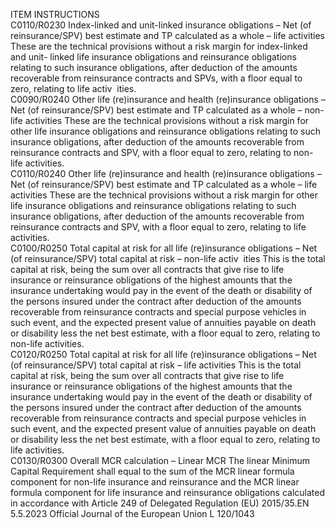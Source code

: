  
ITEM  INSTRUCTIONS  
C0110/R0230  Index-linked and unit-linked 
insurance obligations – Net (of 
reinsurance/SPV) best estimate 
and TP calculated as a whole – 
life activities  These are the technical provisions without a risk margin for index-linked and unit- 
linked life insurance obligations and reinsurance obligations relating to such 
insurance obligations, after deduction of the amounts recoverable from 
reinsurance contracts and SPVs, with a floor equal to zero, relating to life activ ­
ities.  
C0090/R0240  Other life (re)insurance and 
health (re)insurance obligations 
– Net (of reinsurance/SPV) best 
estimate and TP calculated as a 
whole – non-life activities  These are the technical provisions without a risk margin for other life insurance 
obligations and reinsurance obligations relating to such insurance obligations, 
after deduction of the amounts recoverable from reinsurance contracts and SPV, 
with a floor equal to zero, relating to non-life activities.  
C0110/R0240  Other life (re)insurance and 
health (re)insurance obligations 
– Net (of reinsurance/SPV) best 
estimate and TP calculated as a 
whole – life activities  These are the technical provisions without a risk margin for other life insurance 
obligations and reinsurance obligations relating to such insurance obligations, 
after deduction of the amounts recoverable from reinsurance contracts and SPV, 
with a floor equal to zero, relating to life activities.  
C0100/R0250  Total capital at risk for all life 
(re)insurance obligations – Net 
(of reinsurance/SPV) total 
capital at risk – non-life activ ­
ities  This is the total capital at risk, being the sum over all contracts that give rise to 
life insurance or reinsurance obligations of the highest amounts that the insurance 
undertaking would pay in the event of the death or disability of the persons 
insured under the contract after deduction of the amounts recoverable from 
reinsurance contracts and special purpose vehicles in such event, and the 
expected present value of annuities payable on death or disability less the net 
best estimate, with a floor equal to zero, relating to non-life activities.  
C0120/R0250  Total capital at risk for all life 
(re)insurance obligations – Net 
(of reinsurance/SPV) total 
capital at risk – life activities  This is the total capital at risk, being the sum over all contracts that give rise to 
life insurance or reinsurance obligations of the highest amounts that the insurance 
undertaking would pay in the event of the death or disability of the persons 
insured under the contract after deduction of the amounts recoverable from 
reinsurance contracts and special purpose vehicles in such event, and the 
expected present value of annuities payable on death or disability less the net 
best estimate, with a floor equal to zero, relating to life activities.  
C0130/R0300  Overall MCR calculation – 
Linear MCR  The linear Minimum Capital Requirement shall equal to the sum of the MCR 
linear formula component for non-life insurance and reinsurance and the MCR 
linear formula component for life insurance and reinsurance obligations calculated 
in accordance with Article 249 of Delegated Regulation (EU) 2015/35.EN  5.5.2023 Official Journal of the European Union L 120/1043